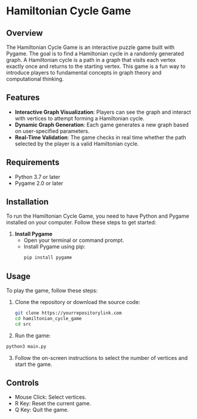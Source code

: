 # Hamiltonian Cycle Game

## Overview
The Hamiltonian Cycle Game is an interactive puzzle game built with Pygame. The goal is to find a Hamiltonian cycle in a randomly generated graph. A Hamiltonian cycle is a path in a graph that visits each vertex exactly once and returns to the starting vertex. This game is a fun way to introduce players to fundamental concepts in graph theory and computational thinking.

## Features
- **Interactive Graph Visualization**: Players can see the graph and interact with vertices to attempt forming a Hamiltonian cycle.
- **Dynamic Graph Generation**: Each game generates a new graph based on user-specified parameters.
- **Real-Time Validation**: The game checks in real time whether the path selected by the player is a valid Hamiltonian cycle.

## Requirements
- Python 3.7 or later
- Pygame 2.0 or later

## Installation
To run the Hamiltonian Cycle Game, you need to have Python and Pygame installed on your computer. Follow these steps to get started:

1. **Install Pygame**
   - Open your terminal or command prompt.
   - Install Pygame using pip:
     ```bash
     pip install pygame
     ```

## Usage
To play the game, follow these steps:

1. Clone the repository or download the source code:
   ```bash
   git clone https://yourrepositorylink.com
   cd hamiltonian_cycle_game
   cd src
    ```
2. Run the game:

```bash
python3 main.py
```

3. Follow the on-screen instructions to select the number of vertices and start the game.

## Controls
- Mouse Click: Select vertices.
- R Key: Reset the current game.
- Q Key: Quit the game.